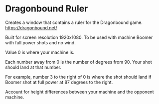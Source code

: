 # Dragonbound Ruler
Creates a window that contains a ruler for the Dragonbound game. 
https://dragonbound.net/


Built for screen resolution 1920x1080. To be used with machine Boomer with full power shots and no wind.

Value 0 is where your machine is.

Each number away from 0 is the number of degrees from 90. Your shot should land at that number.

For example, number 3 to the right of 0 is where the shot should land if Boomer shot at full power at 87 degrees to the right.

Account for height differences between your machine and the opponent machine.
